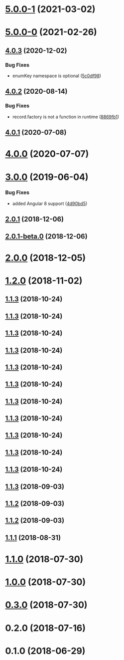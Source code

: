 # [5.0.0-1](https://github.com/LCGroupIT/angular-enum-listor/compare/v5.0.0-0...v5.0.0-1) (2021-03-02)



# [5.0.0-0](https://github.com/LCGroupIT/angular-enum-listor/compare/v4.0.3...v5.0.0-0) (2021-02-26)



## [4.0.3](https://github.com/LCGroupIT/angular-enum-listor/compare/4.0.2...4.0.3) (2020-12-02)


### Bug Fixes

* enumKey namespace is optional ([5c0df98](https://github.com/LCGroupIT/angular-enum-listor/commit/5c0df98))



## [4.0.2](https://github.com/LCGroupIT/angular-enum-listor/compare/v4.0.1...v4.0.2) (2020-08-14)


### Bug Fixes

* record.factory is not a function in runtime ([8869fb1](https://github.com/LCGroupIT/angular-enum-listor/commit/8869fb1))



## [4.0.1](https://github.com/LCGroupIT/angular-enum-listor/compare/v4.0.0...v4.0.1) (2020-07-08)



# [4.0.0](https://github.com/LCGroupIT/angular-enum-listor/compare/v3.0.0...v4.0.0) (2020-07-07)



# [3.0.0](https://github.com/LCGroupIT/angular-enum-listor/compare/v2.0.1...v3.0.0) (2019-06-04)


### Bug Fixes

* added Angular 8 support ([4d90bd5](https://github.com/LCGroupIT/angular-enum-listor/commit/4d90bd5))



## [2.0.1](https://github.com/LCGroupIT/angular-enum-listor/compare/v2.0.1-beta.0...v2.0.1) (2018-12-06)



## [2.0.1-beta.0](https://github.com/LCGroupIT/angular-enum-listor/compare/v1.2.0...v2.0.1-beta.0) (2018-12-06)



# [2.0.0](https://github.com/LCGroupIT/angular-enum-listor/compare/v1.2.0...v2.0.0) (2018-12-05)



# [1.2.0](https://github.com/LCGroupIT/angular-enum-listor/compare/v0.3.0...v1.2.0) (2018-11-02)



<a name="1.1.3"></a>
## [1.1.3](https://github.com/LCGroupIT/angular-enum-listor/compare/v0.3.0...v1.1.3) (2018-10-24)



<a name="1.1.3"></a>
## [1.1.3](https://github.com/LCGroupIT/angular-enum-listor/compare/v0.3.0...v1.1.3) (2018-10-24)



<a name="1.1.3"></a>
## [1.1.3](https://github.com/LCGroupIT/angular-enum-listor/compare/v0.3.0...v1.1.3) (2018-10-24)



<a name="1.1.3"></a>
## [1.1.3](https://github.com/LCGroupIT/angular-enum-listor/compare/v0.3.0...v1.1.3) (2018-10-24)



<a name="1.1.3"></a>
## [1.1.3](https://github.com/LCGroupIT/angular-enum-listor/compare/v0.3.0...v1.1.3) (2018-10-24)



<a name="1.1.3"></a>
## [1.1.3](https://github.com/LCGroupIT/angular-enum-listor/compare/v0.3.0...v1.1.3) (2018-10-24)



<a name="1.1.3"></a>
## [1.1.3](https://github.com/LCGroupIT/angular-enum-listor/compare/v0.3.0...v1.1.3) (2018-10-24)



<a name="1.1.3"></a>
## [1.1.3](https://github.com/LCGroupIT/angular-enum-listor/compare/v0.3.0...v1.1.3) (2018-10-24)



<a name="1.1.3"></a>
## [1.1.3](https://github.com/LCGroupIT/angular-enum-listor/compare/v0.3.0...v1.1.3) (2018-10-24)



<a name="1.1.3"></a>
## [1.1.3](https://github.com/LCGroupIT/angular-enum-listor/compare/v0.3.0...v1.1.3) (2018-10-24)



<a name="1.1.3"></a>
## [1.1.3](https://github.com/LCGroupIT/angular-enum-listor/compare/v0.3.0...v1.1.3) (2018-10-24)



<a name="1.1.3"></a>
## [1.1.3](https://github.com/LCGroupIT/angular-enum-listor/compare/v0.3.0...v1.1.3) (2018-09-03)



<a name="1.1.2"></a>
## [1.1.2](https://github.com/LCGroupIT/angular-enum-listor/compare/v0.3.0...v1.1.2) (2018-09-03)



<a name="1.1.2"></a>
## [1.1.2](https://github.com/LCGroupIT/angular-enum-listor/compare/v0.3.0...v1.1.2) (2018-09-03)



<a name="1.1.1"></a>
## [1.1.1](https://github.com/LCGroupIT/angular-enum-listor/compare/v0.3.0...v1.1.1) (2018-08-31)



<a name="1.1.0"></a>
# [1.1.0](https://github.com/LCGroupIT/angular-enum-listor/compare/v0.3.0...v1.1.0) (2018-07-30)



<a name="1.0.0"></a>
# [1.0.0](https://github.com/LCGroupIT/angular-enum-listor/compare/v0.3.0...v1.0.0) (2018-07-30)



<a name="0.3.0"></a>
# [0.3.0](https://github.com/LCGroupIT/angular-enum-listor/compare/v0.2.0...v0.3.0) (2018-07-30)



<a name="0.2.0"></a>
# 0.2.0 (2018-07-16)



<a name="0.1.0"></a>
# 0.1.0 (2018-06-29)



